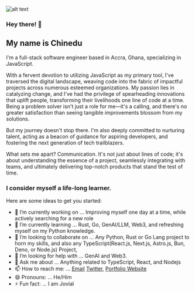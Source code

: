 ![alt text](https://avatars.githubusercontent.com/u/36667083?v=4 "Banner Image")



### Hey there! 👋

## My name is Chinedu

I'm a full-stack software engineer based in Accra, Ghana, specializing in JavaScript.

With a fervent devotion to utilizing JavaScript as my primary tool, I've traversed the digital landscape, weaving code into the fabric of impactful projects across numerous esteemed organizations. My passion lies in catalyzing change, and I've had the privilege of spearheading innovations that uplift people, transforming their livelihoods one line of code at a time. Being a problem solver isn't just a role for me—it's a calling, and there's no greater satisfaction than seeing tangible improvements blossom from my solutions.

But my journey doesn't stop there. I'm also deeply committed to nurturing talent, acting as a beacon of guidance for aspiring developers, and fostering the next generation of tech trailblazers.

What sets me apart? Communication. It's not just about lines of code; it's about understanding the essence of a project, seamlessly integrating with teams, and ultimately delivering top-notch products that stand the test of time.

### I consider myself a life-long learner.


Here are some ideas to get you started:

- 🔭 I’m currently working on ... Improving myself one day at a time, while actively searching for a new role
- 🌱 I’m currently learning ... Rust, Go, GenAI/LLM, Web3, and refreshing myself on my Python knowledge.
- 👯 I’m looking to collaborate on ... Any Python, Rust or Go Lang project to horn my skills, and also any TypeScript(React.js, Next.js, Astro.js, Bun, Deno, or Node.js) Project, 
- 🤔 I’m looking for help with ... GenAI and Web3.
- 💬 Ask me about ... Anything related to TypeScript, React, and Nodejs
- 📫 How to reach me: ... [Email](allstackdev@gmail.com) [Twitter](https://twitter.com/allstackdev), [Portfolio Website](https://allstackdev.netlify.app)
- 😄 Pronouns: ... He/Him
- ⚡ Fun fact: ... I am Jovial


